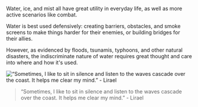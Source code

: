 Water, ice, and mist all have great utility in everyday life, as well as more active scenarios like combat.

Water is best used defensively: creating barriers, obstacles, and smoke screens to make things harder for their enemies, or building bridges for their allies.

However, as evidenced by floods, tsunamis, typhoons, and other natural disasters, the indiscriminate nature of water requires great thought and care into where and how it's used.

![“Sometimes, I like to sit in silence and listen to the waves cascade over the coast. It helps me clear my mind.” - Lirael](https://prod-files-secure.s3.us-west-2.amazonaws.com/d72efbe5-1f3f-4290-88bf-1e0a372fe67f/8e2c3fe2-da00-42b5-ab42-e39d59dd4bec/lirael.webp)

> “Sometimes, I like to sit in silence and listen to the waves cascade over the coast. It helps me clear my mind.” - Lirael
